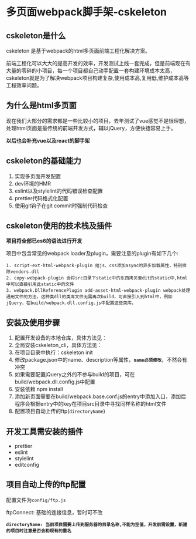 # **多页面webpack脚手架-cskeleton**
## cskeleton是什么
 cskeleton 是基于webpack的html多页面前端工程化解决方案。

 前端工程化可以大大的提高开发的效率，开发测试上线一套完成，但是前端现在有大量的零碎的小项目，每一个项目都自己动手配置一套构建环境成本太高，cskeleton就是为了解决webpack项目构建复杂,使用成本高,复用低,维护成本高等工程效率问题。
## 为什么是html多页面
  现在我们大部分的需求都是一些比较小的项目，去年测试了vue感觉不是很理想，处理html页面是最传统的前端开发方式，辅以jQuery，方便快捷容易上手。

  **以后也会补充vue以及react的脚手架**
## cskeleton的基础能力
  1. 实现多页面开发配置
  2. dev环境的HMR
  3. eslint以及stylelint的代码错误检查配置
  4. prettier代码格式化配置
  5. 使用git钩子在git commit时强制代码检查
## cskeleton使用的技术栈及插件
  **项目将全部已es6的语法进行开发**

  项目中包含常见的webpack loader及plugin，需要注意的plugin有如下几个:

    1. script-ext-html-webpack-plugin 给js、css添加async的异步加载属性，特别排除vendors.dll
    2. copy-webpack-plugin 会将src目录下static中的东西拷贝至dit的static中,html中可以直接引用此static中的文件
    3. webpack.DllReferencePlugin add-asset-html-webpack-plugin webpack处理通用文件的方法，这种类dll的类库文件无需再次build，可直接引入到html中，例如jQuery，在build/webpack.dll.config.js中配置这些类库。
## 安装及使用步骤
  1. 配置开发设备的本地仓库，具体方法见：
  2. 全局安装cskeleton_cli，具体方法见：
  3. 在项目目录中执行：cskeleton init
  4. 修改package.json中的name、description等属性，**`name必须修改`**，不然会有冲突
  4. 如果需要配置jQuery之外的不参与build的项目，可在build/webpack.dll.config.js中配置
  5. 安装依赖 npm install
  6. 添加新页面需要在build/webpack.base.conf.js的entry中添加入口，添加后程序会根据entry中的key在项目src目录中寻找同样名称的html文件
  7. 配置项目自动上传的ftp(`directoryName`)
## 开发工具需安装的插件
  * prettier
  * eslint
  * stylelint
  * editconfig
## 项目自动上传的ftp配置
  配置文件为`config/ftp.js`

  ftpConnect: 基础的连接信息，暂时可不改

  **`directoryName: 当前项目需要上传到服务器的目录名称,不能为空值，开发前需设置，新建的项目时注意是否会和现有的重名`**

